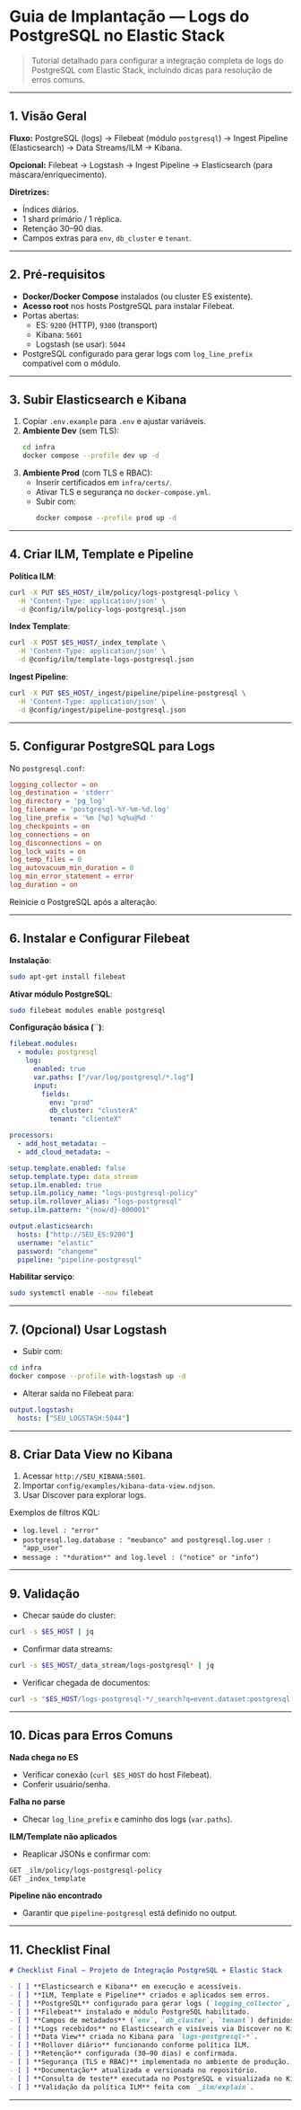 # Guia de Implantação — Logs do PostgreSQL no Elastic Stack

> Tutorial detalhado para configurar a integração completa de logs do PostgreSQL com Elastic Stack, incluindo dicas para resolução de erros comuns.

---

## 1. Visão Geral

**Fluxo:** PostgreSQL (logs) → Filebeat (módulo `postgresql`) → Ingest Pipeline (Elasticsearch) → Data Streams/ILM → Kibana.

**Opcional:** Filebeat → Logstash → Ingest Pipeline → Elasticsearch (para máscara/enriquecimento).

**Diretrizes:**

- Índices diários.
- 1 shard primário / 1 réplica.
- Retenção 30–90 dias.
- Campos extras para `env`, `db_cluster` e `tenant`.

---

## 2. Pré-requisitos

- **Docker/Docker Compose** instalados (ou cluster ES existente).
- **Acesso root** nos hosts PostgreSQL para instalar Filebeat.
- Portas abertas:
  - ES: `9200` (HTTP), `9300` (transport)
  - Kibana: `5601`
  - Logstash (se usar): `5044`
- PostgreSQL configurado para gerar logs com `log_line_prefix` compatível com o módulo.

---

## 3. Subir Elasticsearch e Kibana

1. Copiar `.env.example` para `.env` e ajustar variáveis.
2. **Ambiente Dev** (sem TLS):
   ```bash
   cd infra
   docker compose --profile dev up -d
   ```
3. **Ambiente Prod** (com TLS e RBAC):
   - Inserir certificados em `infra/certs/`.
   - Ativar TLS e segurança no `docker-compose.yml`.
   - Subir com:
     ```bash
     docker compose --profile prod up -d
     ```

---

## 4. Criar ILM, Template e Pipeline

**Política ILM**:

```bash
curl -X PUT $ES_HOST/_ilm/policy/logs-postgresql-policy \
  -H 'Content-Type: application/json' \
  -d @config/ilm/policy-logs-postgresql.json
```

**Index Template**:

```bash
curl -X POST $ES_HOST/_index_template \
  -H 'Content-Type: application/json' \
  -d @config/ilm/template-logs-postgresql.json
```

**Ingest Pipeline**:

```bash
curl -X PUT $ES_HOST/_ingest/pipeline/pipeline-postgresql \
  -H 'Content-Type: application/json' \
  -d @config/ingest/pipeline-postgresql.json
```

---

## 5. Configurar PostgreSQL para Logs

No `postgresql.conf`:

```conf
logging_collector = on
log_destination = 'stderr'
log_directory = 'pg_log'
log_filename = 'postgresql-%Y-%m-%d.log'
log_line_prefix = '%m [%p] %q%u@%d '
log_checkpoints = on
log_connections = on
log_disconnections = on
log_lock_waits = on
log_temp_files = 0
log_autovacuum_min_duration = 0
log_min_error_statement = error
log_duration = on
```

Reinicie o PostgreSQL após a alteração.

---

## 6. Instalar e Configurar Filebeat

**Instalação**:

```bash
sudo apt-get install filebeat
```

**Ativar módulo PostgreSQL**:

```bash
sudo filebeat modules enable postgresql
```

**Configuração básica (**``**)**:

```yaml
filebeat.modules:
  - module: postgresql
    log:
      enabled: true
      var.paths: ["/var/log/postgresql/*.log"]
      input:
        fields:
          env: "prod"
          db_cluster: "clusterA"
          tenant: "clienteX"

processors:
  - add_host_metadata: ~
  - add_cloud_metadata: ~

setup.template.enabled: false
setup.template.type: data_stream
setup.ilm.enabled: true
setup.ilm.policy_name: "logs-postgresql-policy"
setup.ilm.rollover_alias: "logs-postgresql"
setup.ilm.pattern: "{now/d}-000001"

output.elasticsearch:
  hosts: ["http://SEU_ES:9200"]
  username: "elastic"
  password: "changeme"
  pipeline: "pipeline-postgresql"
```

**Habilitar serviço**:

```bash
sudo systemctl enable --now filebeat
```

---

## 7. (Opcional) Usar Logstash

- Subir com:

```bash
cd infra
docker compose --profile with-logstash up -d
```

- Alterar saída no Filebeat para:

```yaml
output.logstash:
  hosts: ["SEU_LOGSTASH:5044"]
```

---

## 8. Criar Data View no Kibana

1. Acessar `http://SEU_KIBANA:5601`.
2. Importar `config/examples/kibana-data-view.ndjson`.
3. Usar Discover para explorar logs.

Exemplos de filtros KQL:

- `log.level : "error"`
- `postgresql.log.database : "meubanco" and postgresql.log.user : "app_user"`
- `message : "*duration*" and log.level : ("notice" or "info")`

---

## 9. Validação

- Checar saúde do cluster:

```bash
curl -s $ES_HOST | jq
```

- Confirmar data streams:

```bash
curl -s $ES_HOST/_data_stream/logs-postgresql* | jq
```

- Verificar chegada de documentos:

```bash
curl -s "$ES_HOST/logs-postgresql-*/_search?q=event.dataset:postgresql.log&size=1" | jq
```

---

## 10. Dicas para Erros Comuns

**Nada chega no ES**

- Verificar conexão (`curl $ES_HOST` do host Filebeat).
- Conferir usuário/senha.

**Falha no parse**

- Checar `log_line_prefix` e caminho dos logs (`var.paths`).

**ILM/Template não aplicados**

- Reaplicar JSONs e confirmar com:

```bash
GET _ilm/policy/logs-postgresql-policy
GET _index_template
```

**Pipeline não encontrado**

- Garantir que `pipeline-postgresql` está definido no output.

---

## 11. Checklist Final

```markdown
# Checklist Final — Projeto de Integração PostgreSQL + Elastic Stack

- [ ] **Elasticsearch e Kibana** em execução e acessíveis.
- [ ] **ILM, Template e Pipeline** criados e aplicados sem erros.
- [ ] **PostgreSQL** configurado para gerar logs (`logging_collector`, `log_line_prefix`, etc.).
- [ ] **Filebeat** instalado e módulo PostgreSQL habilitado.
- [ ] **Campos de metadados** (`env`, `db_cluster`, `tenant`) definidos corretamente no Filebeat.
- [ ] **Logs recebidos** no Elasticsearch e visíveis via Discover no Kibana.
- [ ] **Data View** criada no Kibana para `logs-postgresql-*`.
- [ ] **Rollover diário** funcionando conforme política ILM.
- [ ] **Retenção** configurada (30–90 dias) e confirmada.
- [ ] **Segurança (TLS e RBAC)** implementada no ambiente de produção.
- [ ] **Documentação** atualizada e versionada no repositório.
- [ ] **Consulta de teste** executada no PostgreSQL e visualizada no Kibana.
- [ ] **Validação da política ILM** feita com `_ilm/explain`.
```
---


